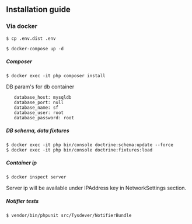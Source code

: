 ## Installation guide

### Via docker

```
$ cp .env.dist .env
```
```
$ docker-compose up -d
```

##### Composer

```
$ docker exec -it php composer install
```
DB param's for db container
```
   database_host: mysqldb
   database_port: null
   database_name: sf
   database_user: root
   database_password: root
```

##### DB schema, data fixtures
```
$ docker exec -it php bin/console doctrine:schema:update --force
$ docker exec -it php bin/console doctrine:fixtures:load
```

##### Container ip
 ```
$ docker inspect server
```
Server ip will be available under IPAddress key in NetworkSettings section.

##### Notifier tests
```
$ vendor/bin/phpunit src/Tysdever/NotifierBundle 
```